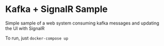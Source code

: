 # Kafka + SignalR Sample
Simple sample of a web system consuming kafka messages and updating the UI with SignalR

To run, just ```docker-compose up```
